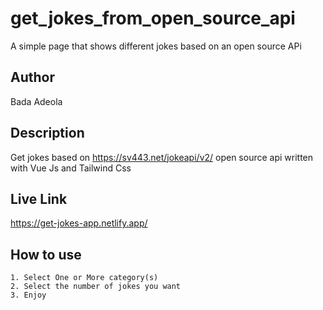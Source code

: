# get_jokes_from_open_source_api

A simple page that shows different jokes based on an open source APi


## Author

Bada Adeola

## Description

Get jokes based on https://sv443.net/jokeapi/v2/ open source api written with Vue Js and Tailwind Css

## Live Link
https://get-jokes-app.netlify.app/

## How to use

    1. Select One or More category(s)
    2. Select the number of jokes you want
    3. Enjoy
